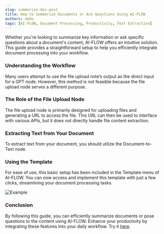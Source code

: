```yaml
---
slug: summarize-doc-post
title: How to Summarize Documents or Ask Questions Using AI-FLOW
authors: dahn
tags: [AI-FLOW, Document Processing, Productivity, Text Extraction]
---
```


<head>
  <meta name="twitter:card" content="summary_large_image"/>
  <meta name="twitter:title" content="How to Summarize Documents or Ask Questions Using AI-FLOW" /> 
  <meta name="twitter:description" content="This guide provides a straightforward setup to help you efficiently integrate document processing into your workflow." />
  <meta name="twitter:creator" content="@AIFlowApp"/>
  <meta name="twitter:image" content="https://docs.ai-flow.net/img/blog-card-images/blog-documents.png"/>
  <meta name="twitter:image:alt" content="This guide provides a straightforward setup to help you efficiently integrate document processing into your workflow."/>
  <meta property="og:image" content="https://docs.ai-flow.net/img/blog-card-images/blog-documents.png" data-rh="true"/>
</head>

Whether you're looking to summarize key information or ask specific questions about a document's content, AI-FLOW offers an intuitive solution. This guide provides a straightforward setup to help you efficiently integrate document processing into your workflow.

### Understanding the Workflow

Many users attempt to use the file upload note’s output as the direct input for a GPT node. However, this method is not feasible because the file upload node serves a different purpose.

### The Role of the File Upload Node

The file upload node is primarily designed for uploading files and generating a URL to access the file. This URL can then be used to interface with various APIs, but it does not directly handle file content extraction.

### Extracting Text from Your Document

To extract text from your document, you should utilize the Document-to-Text node.

### Using the Template

For ease of use, this basic setup has been included in the Template menu of AI-FLOW. You can now access and implement this template with just a few clicks, streamlining your document processing tasks.

![Example](/img/blog-images/summarize-doc-post.png)

### Conclusion

By following this guide, you can efficiently summarize documents or pose questions to the content using AI-FLOW. Enhance your productivity by integrating these features into your daily workflow. Try it [here](https://app.ai-flow.net).
